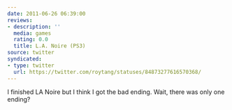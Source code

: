 ```yaml
---
date: 2011-06-26 06:39:00
reviews:
- description: ''
  media: games
  rating: 0.0
  title: L.A. Noire (PS3)
source: twitter
syndicated:
- type: twitter
  url: https://twitter.com/roytang/statuses/84873277616570368/
---
```


I finished LA Noire but I think I got the bad ending. Wait, there was only one ending?